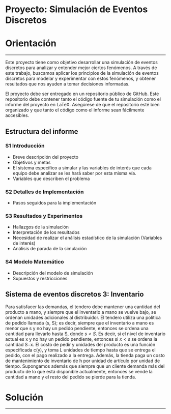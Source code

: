 
# Proyecto: Simulación de Eventos Discretos

# Orientación
---

Este proyecto tiene como objetivo desarrollar una simulación de eventos discretos para analizar y entender mejor ciertos fenómenos. A través de este trabajo, buscamos aplicar los principios de la simulación de eventos discretos para modelar y experimentar con estos fenómenos, y obtener resultados que nos ayuden a tomar decisiones informadas.

El proyecto debe ser entregado en un repositorio público de GitHub. Este repositorio debe contener tanto el código fuente de tu simulación como el informe del proyecto en LaTeX. Asegúrese de que el repositorio esté bien organizado y que tanto el código como el informe sean fácilmente accesibles.

## Estructura del informe

### S1 Introducción

- Breve descripción del proyecto
- Objetivos y metas
- El sistema específico a simular y las variables de interés que cada equipo debe analizar se les hará saber por esta misma vía.
- Variables que describen el problema

### S2 Detalles de Implementación

- Pasos seguidos para la implementación

### S3 Resultados y Experimentos

- Hallazgos de la simulación
- Interpretación de los resultados
- Necesidad de realizar el análisis estadístico de la simulación (Variables de interés)
- Análisis de parada de la simulación

### S4 Modelo Matemático

- Descripción del modelo de simulación
- Supuestos y restricciones

## Sistema de eventos discretos 3: Inventario

Para satisfacer las demandas, el tendero debe mantener una cantidad del producto a mano, y siempre que el inventario a mano se vuelve bajo, se ordenan unidades adicionales al distribuidor. El tendero utiliza una política de pedido llamada (s, S); es decir, siempre que el inventario a mano es menor que s y no hay un pedido pendiente, entonces se ordena una cantidad para llevarlo hasta S, donde $s<S$. Es decir, si el nivel de inventario actual es x y no hay un pedido pendiente, entonces si $x<s$ se ordena la cantidad S−x.
El costo de pedir y unidades del producto es una función especificada c(y), y toma L unidades de tiempo hasta que se entrega el pedido, con el pago realizado a la entrega. Además, la tienda paga un costo de mantenimiento de inventario de h por unidad de artículo por unidad de tiempo.
Supongamos además que siempre que un cliente demanda más del producto de lo que está disponible actualmente, entonces se vende la cantidad a mano y el resto del pedido se pierde para la tienda.

# Solución
---